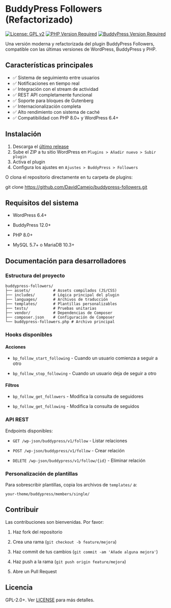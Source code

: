 # BuddyPress Followers (Refactorizado)

[![License: GPL v2](https://img.shields.io/badge/License-GPL_v2-blue.svg)](https://www.gnu.org/licenses/old-licenses/gpl-2.0.en.html)
[![PHP Version Required](https://img.shields.io/badge/PHP-%3E%3D8.0-8892BF.svg)](https://php.net/)
[![BuddyPress Version Required](https://img.shields.io/badge/BuddyPress-%3E%3D12.0-1a85ce.svg)](https://buddypress.org/)

Una versión moderna y refactorizada del plugin BuddyPress Followers, compatible con las últimas versiones de WordPress, BuddyPress y PHP.

## Características principales

- ✅ Sistema de seguimiento entre usuarios
- ✅ Notificaciones en tiempo real
- ✅ Integración con el stream de actividad
- ✅ REST API completamente funcional
- ✅ Soporte para bloques de Gutenberg
- ✅ Internacionalización completa
- ✅ Alto rendimiento con sistema de caché
- ✅ Compatibilidad con PHP 8.0+ y WordPress 6.4+

## Instalación

1. Descarga el [último release](https://github.com/DavidCamejo/buddypress-followers/releases)
2. Sube el ZIP a tu sitio WordPress en `Plugins > Añadir nuevo > Subir plugin`
3. Activa el plugin
4. Configura los ajustes en `Ajustes > BuddyPress > Followers`

O clona el repositorio directamente en tu carpeta de plugins:

git clone https://github.com/DavidCamejo/buddypress-followers.git

## Requisitos del sistema

- WordPress 6.4+

- BuddyPress 12.0+

- PHP 8.0+

- MySQL 5.7+ o MariaDB 10.3+

## Documentación para desarrolladores

### Estructura del proyecto

```
buddypress-followers/
├── assets/          # Assets compilados (JS/CSS)
├── includes/        # Lógica principal del plugin
├── languages/       # Archivos de traducción
├── templates/       # Plantillas personalizables
├── tests/           # Pruebas unitarias
├── vendor/          # Dependencias de Composer
├── composer.json    # Configuración de Composer
└── buddypress-followers.php # Archivo principal
```

### Hooks disponibles

#### Acciones

- `bp_follow_start_following` - Cuando un usuario comienza a seguir a otro

- `bp_follow_stop_following` - Cuando un usuario deja de seguir a otro

#### Filtros

- `bp_follow_get_followers` - Modifica la consulta de seguidores

- `bp_follow_get_following` - Modifica la consulta de seguidos

### API REST

Endpoints disponibles:

- `GET /wp-json/buddypress/v1/follow` - Listar relaciones

- `POST /wp-json/buddypress/v1/follow` - Crear relación

- `DELETE /wp-json/buddypress/v1/follow/{id}` - Eliminar relación

### Personalización de plantillas

Para sobrescribir plantillas, copia los archivos de `templates/` a:

`your-theme/buddypress/members/single/`

## Contribuir

Las contribuciones son bienvenidas. Por favor:

1. Haz fork del repositorio

2. Crea una rama (`git checkout -b feature/mejora`)

3. Haz commit de tus cambios (`git commit -am 'Añade alguna mejora'`)

4. Haz push a la rama (`git push origin feature/mejora`)

5. Abre un Pull Request

## Licencia

GPL-2.0+. Ver [LICENSE](https://LICENSE) para más detalles.
